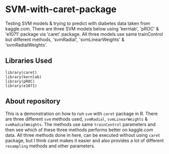 # SVM-with-caret-package
Testing SVM models & trying to predict with diabetes data taken from kaggle.com. There are three SVM models below 
using 'kernlab', 'pROC' & 'e1071' package via 'caret' package. All three models use same trainControl but different methods, 'svmRadial', 'svmLinearWeights' & 'svmRadialWeights'.

## Libraries Used

    library(caret)
    library(kernlab)
    library(pROC)
    library(e1071)

## About repository
This is a demonstration on how to run `svm` with `caret` package in R. There are three different `svm` methods used, `svmRadial`, `svmLinearWeights` & `svmRadialWeights`. The methods use same `trainControl` parameters and then see which of these three methods performs better on kaggle.com data. All three methods done in here, can be executed without using `caret` package, but I think caret makes it easier and also provides a lot of different `resampling` methods and other parameters. 

